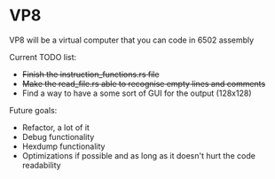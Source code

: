 # VP8

VP8 will be a virtual computer that you can code in 6502 assembly

Current TODO list:
- ~~Finish the instruction_functions.rs file~~
- ~~Make the read_file.rs able to recognise empty lines and comments~~
- Find a way to have a some sort of GUI for the output (128x128)

Future goals:
- Refactor, a lot of it
- Debug functionality
- Hexdump functionality
- Optimizations if possible and as long as it doesn't hurt the code readability

